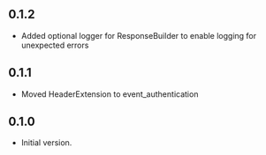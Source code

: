 ## 0.1.2

- Added optional logger for ResponseBuilder to enable logging for unexpected errors

## 0.1.1

- Moved HeaderExtension to event_authentication

## 0.1.0

- Initial version.
